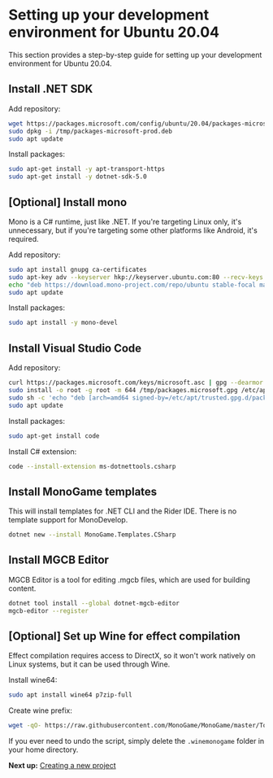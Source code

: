 # Setting up your development environment for Ubuntu 20.04

This section provides a step-by-step guide for setting up your development environment for Ubuntu 20.04.

## Install .NET SDK

Add repository:

```sh
wget https://packages.microsoft.com/config/ubuntu/20.04/packages-microsoft-prod.deb -O /tmp/packages-microsoft-prod.deb
sudo dpkg -i /tmp/packages-microsoft-prod.deb
sudo apt update
```

Install packages:

```sh
sudo apt-get install -y apt-transport-https
sudo apt-get install -y dotnet-sdk-5.0
```

## [Optional] Install mono

Mono is a C# runtime, just like .NET. If you're targeting Linux only, it's unnecessary, but if you're targeting some other platforms like Android, it's required.

Add repository:

```sh
sudo apt install gnupg ca-certificates
sudo apt-key adv --keyserver hkp://keyserver.ubuntu.com:80 --recv-keys 3FA7E0328081BFF6A14DA29AA6A19B38D3D831EF
echo "deb https://download.mono-project.com/repo/ubuntu stable-focal main" | sudo tee /etc/apt/sources.list.d/mono-official-stable.list
sudo apt update
```

Install packages:

```sh
sudo apt install -y mono-devel
```

## Install Visual Studio Code

Add repository:

```sh
curl https://packages.microsoft.com/keys/microsoft.asc | gpg --dearmor > /tmp/packages.microsoft.gpg
sudo install -o root -g root -m 644 /tmp/packages.microsoft.gpg /etc/apt/trusted.gpg.d/
sudo sh -c 'echo "deb [arch=amd64 signed-by=/etc/apt/trusted.gpg.d/packages.microsoft.gpg] https://packages.microsoft.com/repos/vscode stable main" > /etc/apt/sources.list.d/vscode.list'
sudo apt update
```

Install packages:

```sh
sudo apt-get install code
```

Install C# extension:

```sh
code --install-extension ms-dotnettools.csharp
```

## Install MonoGame templates

This will install templates for .NET CLI and the Rider IDE. There is no template support for MonoDevelop.

```sh
dotnet new --install MonoGame.Templates.CSharp
```

## Install MGCB Editor

MGCB Editor is a tool for editing .mgcb files, which are used for building content.

```sh
dotnet tool install --global dotnet-mgcb-editor
mgcb-editor --register
```

## [Optional] Set up Wine for effect compilation

Effect compilation requires access to DirectX, so it won't work natively on Linux systems, but it can be used through Wine.

Install wine64:

```sh
sudo apt install wine64 p7zip-full
```

Create wine prefix:

```sh
wget -qO- https://raw.githubusercontent.com/MonoGame/MonoGame/master/Tools/MonoGame.Effect.Compiler/mgfxc_wine_setup.sh | bash
```

If you ever need to undo the script, simply delete the `.winemonogame` folder in your home directory.

**Next up:** [Creating a new project](2_creating_a_new_project_netcore.md)

